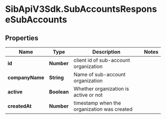 # SibApiV3Sdk.SubAccountsResponseSubAccounts

## Properties
Name | Type | Description | Notes
------------ | ------------- | ------------- | -------------
**id** | **Number** | client id of sub-account organization | 
**companyName** | **String** | Name of sub-account organization | 
**active** | **Boolean** | Whether organization is active or not | 
**createdAt** | **Number** | timestamp when the organization was created | 


